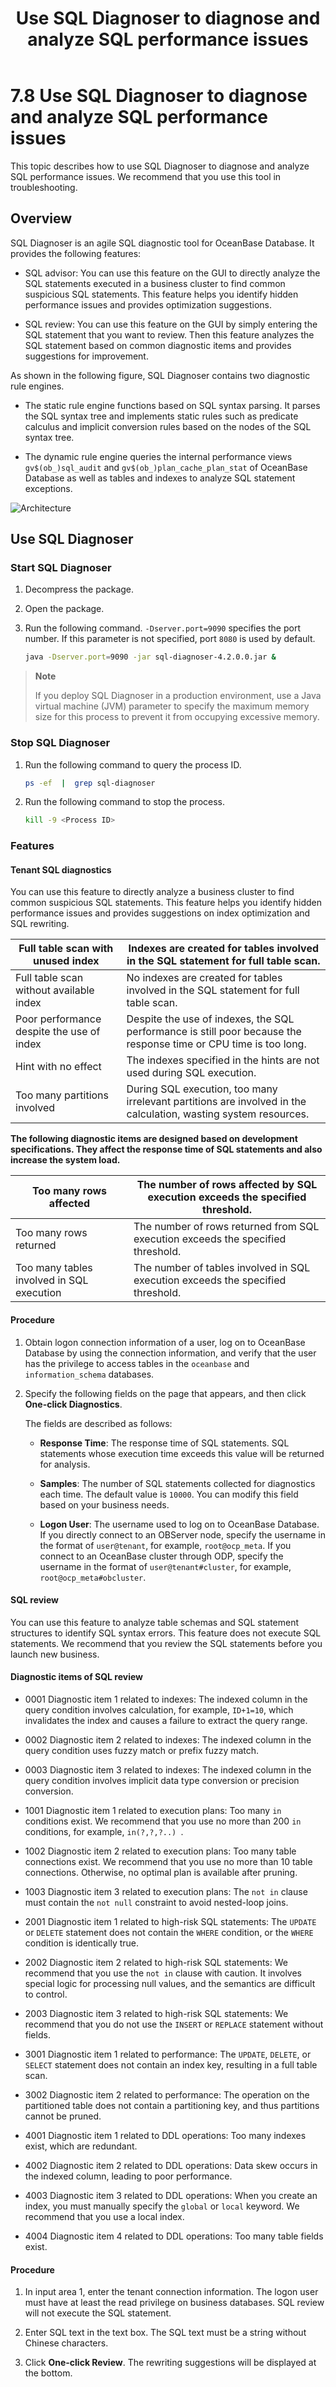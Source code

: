 ﻿---
title: Use SQL Diagnoser to diagnose and analyze SQL performance issues
weight: 9
---

# 7.8 Use SQL Diagnoser to diagnose and analyze SQL performance issues

This topic describes how to use SQL Diagnoser to diagnose and analyze SQL performance issues. We recommend that you use this tool in troubleshooting.

## Overview

SQL Diagnoser is an agile SQL diagnostic tool for OceanBase Database. It provides the following features:

- SQL advisor: You can use this feature on the GUI to directly analyze the SQL statements executed in a business cluster to find common suspicious SQL statements. This feature helps you identify hidden performance issues and provides optimization suggestions.

- SQL review: You can use this feature on the GUI by simply entering the SQL statement that you want to review. Then this feature analyzes the SQL statement based on common diagnostic items and provides suggestions for improvement.

As shown in the following figure, SQL Diagnoser contains two diagnostic rule engines.

- The static rule engine functions based on SQL syntax parsing. It parses the SQL syntax tree and implements static rules such as predicate calculus and implicit conversion rules based on the nodes of the SQL syntax tree.

- The dynamic rule engine queries the internal performance views `gv$(ob_)sql_audit` and `gv$(ob_)plan_cache_plan_stat` of OceanBase Database as well as tables and indexes to analyze SQL statement exceptions.

![Architecture](/img/user_manual/quick_starts_and_hands_on_practices_in_english/chapter_07_diagnosis_and_tuning/08_performance_diagnosis_by_sql_diagnoser/001.png)

## Use SQL Diagnoser

### Start SQL Diagnoser

1. Decompress the package.

2. Open the package.

3. Run the following command. `-Dserver.port=9090` specifies the port number. If this parameter is not specified, port `8080` is used by default.

   ```bash
   java -Dserver.port=9090 -jar sql-diagnoser-4.2.0.0.jar &
   ```

> **Note**
>
> If you deploy SQL Diagnoser in a production environment, use a Java virtual machine (JVM) parameter to specify the maximum memory size for this process to prevent it from occupying excessive memory.

### Stop SQL Diagnoser

1. Run the following command to query the process ID.
  
   ```bash
   ps -ef  |  grep sql-diagnoser
   ```

2. Run the following command to stop the process.

   ```bash
   kill -9 <Process ID>
   ```

### Features

#### Tenant SQL diagnostics

You can use this feature to directly analyze a business cluster to find common suspicious SQL statements. This feature helps you identify hidden performance issues and provides suggestions on index optimization and SQL rewriting.

| Full table scan with unused index | Indexes are created for tables involved in the SQL statement for full table scan. |
| --- | --- |
| Full table scan without available index | No indexes are created for tables involved in the SQL statement for full table scan. |
| Poor performance despite the use of index | Despite the use of indexes, the SQL performance is still poor because the response time or CPU time is too long. |
| Hint with no effect | The indexes specified in the hints are not used during SQL execution. |
| Too many partitions involved | During SQL execution, too many irrelevant partitions are involved in the calculation, wasting system resources. |

**The following diagnostic items are designed based on development specifications. They affect the response time of SQL statements and also increase the system load.**

| Too many rows affected | The number of rows affected by SQL execution exceeds the specified threshold. |
|-------------|------------------------|
| Too many rows returned | The number of rows returned from SQL execution exceeds the specified threshold. |
| Too many tables involved in SQL execution | The number of tables involved in SQL execution exceeds the specified threshold. |

#### Procedure

1. Obtain logon connection information of a user, log on to OceanBase Database by using the connection information, and verify that the user has the privilege to access tables in the `oceanbase` and `information_schema` databases.

2. Specify the following fields on the page that appears, and then click **One-click Diagnostics**.

    

   The fields are described as follows:

   - **Response Time**: The response time of SQL statements. SQL statements whose execution time exceeds this value will be returned for analysis.

   - **Samples**: The number of SQL statements collected for diagnostics each time. The default value is `10000`. You can modify this field based on your business needs.

   - **Logon User**: The username used to log on to OceanBase Database. If you directly connect to an OBServer node, specify the username in the format of `user@tenant`, for example, `root@ocp_meta`. If you connect to an OceanBase cluster through ODP, specify the username in the format of `user@tenant#cluster`, for example, `root@ocp_meta#obcluster`.

#### SQL review

You can use this feature to analyze table schemas and SQL statement structures to identify SQL syntax errors. This feature does not execute SQL statements. We recommend that you review the SQL statements before you launch new business.

#### Diagnostic items of SQL review

- 0001 Diagnostic item 1 related to indexes: The indexed column in the query condition involves calculation, for example, `ID+1=10`, which invalidates the index and causes a failure to extract the query range.

- 0002 Diagnostic item 2 related to indexes: The indexed column in the query condition uses fuzzy match or prefix fuzzy match.

- 0003 Diagnostic item 3 related to indexes: The indexed column in the query condition involves implicit data type conversion or precision conversion.

- 1001 Diagnostic item 1 related to execution plans: Too many `in` conditions exist. We recommend that you use no more than 200 `in` conditions, for example, `in(?,?,?..) `.

- 1002 Diagnostic item 2 related to execution plans: Too many table connections exist. We recommend that you use no more than 10 table connections. Otherwise, no optimal plan is available after pruning.

- 1003 Diagnostic item 3 related to execution plans: The `not in` clause must contain the `not null` constraint to avoid nested-loop joins.

- 2001 Diagnostic item 1 related to high-risk SQL statements: The `UPDATE` or `DELETE` statement does not contain the `WHERE` condition, or the `WHERE` condition is identically true.

- 2002 Diagnostic item 2 related to high-risk SQL statements: We recommend that you use the `not in` clause with caution. It involves special logic for processing null values, and the semantics are difficult to control.

- 2003 Diagnostic item 3 related to high-risk SQL statements: We recommend that you do not use the `INSERT` or `REPLACE` statement without fields.

- 3001 Diagnostic item 1 related to performance: The `UPDATE`, `DELETE`, or `SELECT` statement does not contain an index key, resulting in a full table scan.

- 3002 Diagnostic item 2 related to performance: The operation on the partitioned table does not contain a partitioning key, and thus partitions cannot be pruned.

- 4001 Diagnostic item 1 related to DDL operations: Too many indexes exist, which are redundant.

- 4002 Diagnostic item 2 related to DDL operations: Data skew occurs in the indexed column, leading to poor performance.

- 4003 Diagnostic item 3 related to DDL operations: When you create an index, you must manually specify the `global` or `local` keyword. We recommend that you use a local index.

- 4004 Diagnostic item 4 related to DDL operations: Too many table fields exist.

#### Procedure

1. In input area 1, enter the tenant connection information. The logon user must have at least the read privilege on business databases. SQL review will not execute the SQL statement.

2. Enter SQL text in the text box. The SQL text must be a string without Chinese characters.

3. Click **One-click Review**. The rewriting suggestions will be displayed at the bottom.